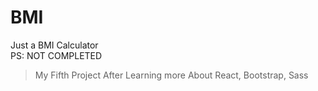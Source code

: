 # BMI
Just a BMI Calculator <br/>
PS: NOT COMPLETED
> My Fifth Project After Learning more About React, Bootstrap, Sass

